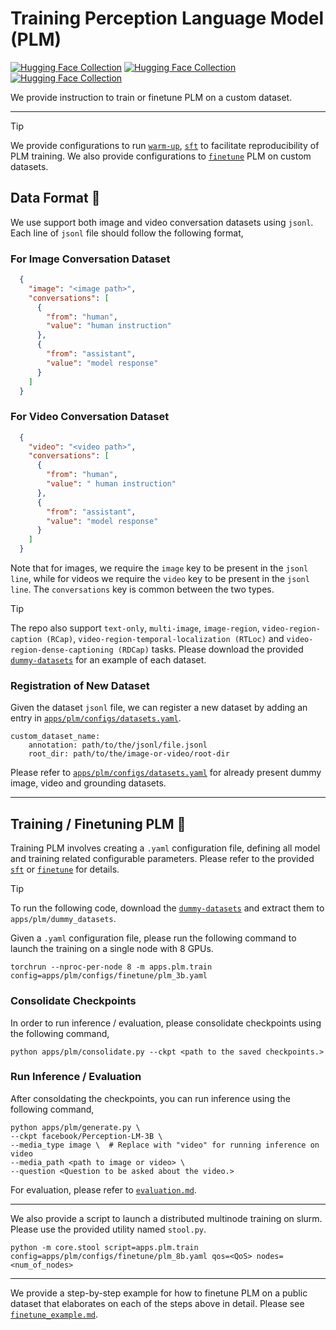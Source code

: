 # Training Perception Language Model (PLM)

[![Hugging Face Collection](https://img.shields.io/badge/%F0%9F%A4%97%20PLM&#160;Synthetic-Image-blue)](https://huggingface.co/datasets/facebook/PLM-Image-Auto)
[![Hugging Face Collection](https://img.shields.io/badge/%F0%9F%A4%97%20PLM&#160;Synthetic-Video-blue)](https://huggingface.co/datasets/facebook/PLM-Video-Auto)
[![Hugging Face Collection](https://img.shields.io/badge/%F0%9F%A4%97%20PLM&#160;Human-Video-blue)](https://huggingface.co/datasets/facebook/PLM-Video-Human)

We provide instruction to train or finetune PLM on a custom dataset.

---

> [!TIP]
> We provide configurations to run [`warm-up`](../configs/warmup/), [`sft`](../configs/sft/) to facilitate reproducibility of PLM training. We also provide configurations to [`finetune`](../configs/finetune/) PLM on custom datasets.


## Data Format :open_file_folder:

We use support both image and video conversation datasets using `jsonl`. Each line of `jsonl` file should follow the following format,

### For Image Conversation Dataset
```json
  {
    "image": "<image path>",
    "conversations": [
      {
        "from": "human",
        "value": "human instruction"
      },
      {
        "from": "assistant",
        "value": "model response"
      }
    ]
  }
```

### For Video Conversation Dataset
```json
  {
    "video": "<video path>",
    "conversations": [
      {
        "from": "human",
        "value": " human instruction"
      },
      {
        "from": "assistant",
        "value": "model response"
      }
    ]
  }
```

Note that for images, we require the `image` key to be present in the `jsonl line`, while for videos we require the `video` key to be present in the `jsonl line`. The `conversations` key is common between the two types.

> [!TIP]
> The repo also support `text-only`, `multi-image`, `image-region`, `video-region-caption (RCap)`, `video-region-temporal-localization (RTLoc)` and `video-region-dense-captioning (RDCap)` tasks. Please download the provided [`dummy-datasets`](https://dl.fbaipublicfiles.com/plm/dummy_datasets.tar.gz) for an example of each dataset.


### Registration of New Dataset
Given the dataset `jsonl` file, we can register a new dataset by adding an entry in [`apps/plm/configs/datasets.yaml`](apps/plm/configs/datasets.yaml).

```shell
custom_dataset_name:
    annotation: path/to/the/jsonl/file.jsonl
    root_dir: path/to/the/image-or-video/root-dir
```
Please refer to [`apps/plm/configs/datasets.yaml`](apps/plm/configs/datasets.yaml) for already present dummy image, video and grounding datasets.

---

## Training / Finetuning PLM :train:
Training PLM involves creating a `.yaml` configuration file, defining all model and training related configurable parameters. Please refer to the provided [`sft`](../configs/sft/) or [`finetune`](../configs/finetune/) for details.

> [!TIP]
> To run the following code, download the [`dummy-datasets`](https://dl.fbaipublicfiles.com/plm/dummy_datasets.tar.gz) and extract them to `apps/plm/dummy_datasets`.

Given a `.yaml` configuration file, please run the following command to launch the training on a single node with 8 GPUs.

```shell
torchrun --nproc-per-node 8 -m apps.plm.train config=apps/plm/configs/finetune/plm_3b.yaml
```

### Consolidate Checkpoints
In order to run inference / evaluation, please consolidate checkpoints using the following command,

```shell
python apps/plm/consolidate.py --ckpt <path to the saved checkpoints.>
```

### Run Inference / Evaluation
After consoldating the checkpoints, you can run inference using the following command,

```shell
python apps/plm/generate.py \
--ckpt facebook/Perception-LM-3B \
--media_type image \  # Replace with "video" for running inference on video
--media_path <path to image or video> \
--question <Question to be asked about the video.>
```

For evaluation, please refer to [`evaluation.md`](evaluation.md).

---

We also provide a script to launch a distributed multinode training on slurm. Please use the provided utility named `stool.py`.

```shell
python -m core.stool script=apps.plm.train config=apps/plm/configs/finetune/plm_8b.yaml qos=<QoS> nodes=<num_of_nodes>
```

---

We provide a step-by-step example for how to finetune PLM on a public dataset that elaborates on each of the steps above in detail. Please see [`finetune_example.md`](finetune_example.md). 
